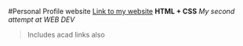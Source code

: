 #Personal Profile website
[Link to my website](https://prajwalkalpande.github.io/)
**HTML + CSS**
*My second attempt at WEB DEV*
>Includes acad links also

